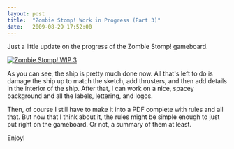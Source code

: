 ```yaml
---
layout: post
title:  "Zombie Stomp! Work in Progress (Part 3)"
date:   2009-08-29 17:52:00
---
```


Just a little update on the progress of the Zombie Stomp! gameboard.

[![Zombie Stomp! WIP 3](http://files.guyroyse.com/zombie-stomp/zombie-stomp-gameboard-wip-3-small.jpg)](http://files.guyroyse.com/zombie-stomp/zombie-stomp-gameboard-wip-3.jpg)

As you can see, the ship is pretty much done now.  All that's left to do is
damage the ship up to match the sketch, add thrusters, and then add details in
the interior of the ship.  After that, I can work on a nice, spacey background
and all the labels, lettering, and logos.

Then, of course I still have to make it into a PDF complete with rules and all
that.  But now that I think about it, the rules might be simple enough to just
put right on the gameboard.  Or not, a summary of them at least.

Enjoy!
